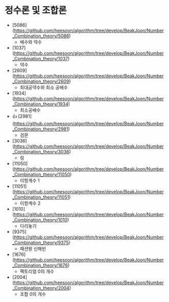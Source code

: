 정수론 및 조합론
==========================================================================================
* [5086] (https://github.com/heesoon/algorithm/tree/develop/BeakJoon/Number_Combination_theory/5086)
  * 배수와 약수
* [1037] (https://github.com/heesoon/algorithm/tree/develop/BeakJoon/Number_Combination_theory/1037)
  * 약수
* [2609] (https://github.com/heesoon/algorithm/tree/develop/BeakJoon/Number_Combination_theory/2609)
  * 최대공약수와 최소 공배수
* [1934] (https://github.com/heesoon/algorithm/tree/develop/BeakJoon/Number_Combination_theory/1934)
  * 최소공배수
* 👍 [2981] (https://github.com/heesoon/algorithm/tree/develop/BeakJoon/Number_Combination_theory/2981)
  * 검문
* [3036] (https://github.com/heesoon/algorithm/tree/develop/BeakJoon/Number_Combination_theory/3036)
  * 링
* [11050] (https://github.com/heesoon/algorithm/tree/develop/BeakJoon/Number_Combination_theory/11050)
  * 이항계수 1
* [11051] (https://github.com/heesoon/algorithm/tree/develop/BeakJoon/Number_Combination_theory/11051)
  * 이항계수 2
* [1010] (https://github.com/heesoon/algorithm/tree/develop/BeakJoon/Number_Combination_theory/1010)
  * 다리놓기
* [9375] (https://github.com/heesoon/algorithm/tree/develop/BeakJoon/Number_Combination_theory/9375)
  * 패션왕 신해빈
* [1676] (https://github.com/heesoon/algorithm/tree/develop/BeakJoon/Number_Combination_theory/1676)
  * 팩토리얼 0의 개수
* [2004] (https://github.com/heesoon/algorithm/tree/develop/BeakJoon/Number_Combination_theory/2004)
  * 조합 0의 개수